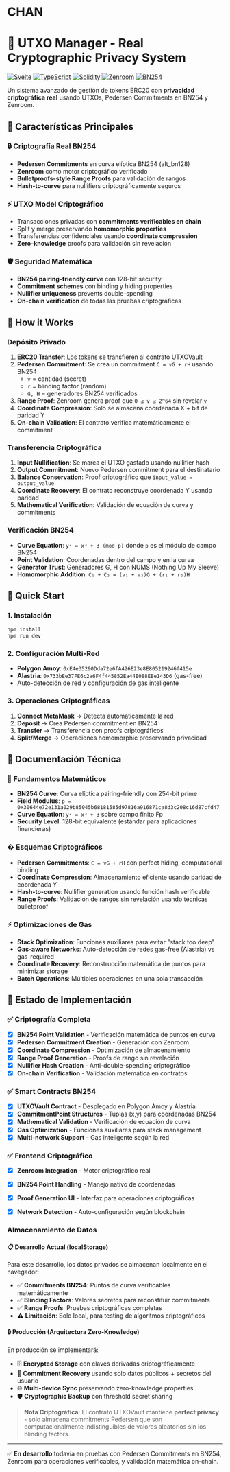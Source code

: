 #  CHAN

# 🔐 UTXO Manager - Real Cryptographic Privacy System

[![Svelte](https://img.shields.io/badge/Svelte-FF3E00?style=flat&logo=svelte&logoColor=white)](https://svelte.dev/)
[![TypeScript](https://img.shields.io/badge/TypeScript-007ACC?style=flat&logo=typescript&logoColor=white)](https://www.typescriptlang.org/)
[![Solidity](https://img.shields.io/badge/Solidity-363636?style=flat&logo=solidity&logoColor=white)](https://soliditylang.org/)
[![Zenroom](https://img.shields.io/badge/Zenroom-8B5CF6?style=flat&logoColor=white)](https://zenroom.org/)
[![BN254](https://img.shields.io/badge/BN254-FF6B35?style=flat&logoColor=white)](https://eips.ethereum.org/EIPS/eip-196)

Un sistema avanzado de gestión de tokens ERC20 con **privacidad criptográfica real** usando UTXOs, Pedersen Commitments en BN254 y Zenroom.

## 🌟 Características Principales

### 🔒 **Criptografía Real BN254**
- **Pedersen Commitments** en curva elíptica BN254 (alt_bn128)
- **Zenroom** como motor criptográfico verificado
- **Bulletproofs-style Range Proofs** para validación de rangos
- **Hash-to-curve** para nullifiers criptográficamente seguros

### ⚡ **UTXO Model Criptográfico**
- Transacciones privadas con **commitments verificables en chain**
- Split y merge preservando **homomorphic properties**
- Transferencias confidenciales usando **coordinate compression**
- **Zero-knowledge** proofs para validación sin revelación

### 🛡️ **Seguridad Matemática**
- **BN254 pairing-friendly curve** con 128-bit security
- **Commitment schemes** con binding y hiding properties
- **Nullifier uniqueness** prevents double-spending
- **On-chain verification** de todas las pruebas criptográficas

## 🔬 How it Works 

### **Depósito Privado**
1. **ERC20 Transfer**: Los tokens se transfieren al contrato UTXOVault
2. **Pedersen Commitment**: Se crea un commitment `C = vG + rH` usando BN254
   - `v` = cantidad (secret)
   - `r` = blinding factor (random)
   - `G, H` = generadores BN254 verificados
3. **Range Proof**: Zenroom genera proof que `0 ≤ v ≤ 2^64` sin revelar `v`
4. **Coordinate Compression**: Solo se almacena coordenada X + bit de paridad Y
5. **On-chain Validation**: El contrato verifica matemáticamente el commitment

### **Transferencia Criptográfica**
1. **Input Nullification**: Se marca el UTXO gastado usando nullifier hash
2. **Output Commitment**: Nuevo Pedersen commitment para el destinatario
3. **Balance Conservation**: Proof criptográfico que `input_value = output_value`
4. **Coordinate Recovery**: El contrato reconstruye coordenada Y usando paridad
5. **Mathematical Verification**: Validación de ecuación de curva y commitments

### **Verificación BN254**
- **Curve Equation**: `y² = x³ + 3 (mod p)` donde `p` es el módulo de campo BN254
- **Point Validation**: Coordenadas dentro del campo y en la curva
- **Generator Trust**: Generadores G, H con NUMS (Nothing Up My Sleeve)
- **Homomorphic Addition**: `C₁ + C₂ = (v₁ + v₂)G + (r₁ + r₂)H`

## 🚀 Quick Start

### **1. Instalación**
```bash
npm install
npm run dev
```

### **2. Configuración Multi-Red**
- **Polygon Amoy**: `0xE4e35290Dda72e6fA426E23e8E805219246f415e`
- **Alastria**: `0x733bEe37FE6c2a6F4f445852Ea44E088EBe143D6` (gas-free)
- Auto-detección de red y configuración de gas inteligente

### **3. Operaciones Criptográficas**
1. **Connect MetaMask** → Detecta automáticamente la red
2. **Deposit** → Crea Pedersen commitment en BN254
3. **Transfer** → Transferencia con proofs criptográficos
4. **Split/Merge** → Operaciones homomorphic preservando privacidad

## 📖 Documentación Técnica

### **🧮 Fundamentos Matemáticos**
- **BN254 Curve**: Curva elíptica pairing-friendly con 254-bit prime
- **Field Modulus**: `p = 0x30644e72e131a029b85045b68181585d97816a916871ca8d3c208c16d87cfd47`
- **Curve Equation**: `y² = x³ + 3` sobre campo finito Fp
- **Security Level**: 128-bit equivalente (estándar para aplicaciones financieras)

### **� Esquemas Criptográficos**
- **Pedersen Commitments**: `C = vG + rH` con perfect hiding, computational binding
- **Coordinate Compression**: Almacenamiento eficiente usando paridad de coordenada Y
- **Hash-to-curve**: Nullifier generation usando función hash verificable
- **Range Proofs**: Validación de rangos sin revelación usando técnicas bulletproof

### **⚡ Optimizaciones de Gas**
- **Stack Optimization**: Funciones auxiliares para evitar "stack too deep"
- **Gas-aware Networks**: Auto-detección de redes gas-free (Alastria) vs gas-required
- **Coordinate Recovery**: Reconstrucción matemática de puntos para minimizar storage
- **Batch Operations**: Múltiples operaciones en una sola transacción

## 🔄 Estado de Implementación

### ✅ **Criptografía Completa**
- [x] **BN254 Point Validation** - Verificación matemática de puntos en curva
- [x] **Pedersen Commitment Creation** - Generación con Zenroom
- [x] **Coordinate Compression** - Optimización de almacenamiento
- [x] **Range Proof Generation** - Proofs de rango sin revelación
- [x] **Nullifier Hash Creation** - Anti-double-spending criptográfico
- [x] **On-chain Verification** - Validación matemática en contratos

### ✅ **Smart Contracts BN254**
- [x] **UTXOVault Contract** - Desplegado en Polygon Amoy y Alastria
- [x] **CommitmentPoint Structures** - Tuplas (x,y) para coordenadas BN254
- [x] **Mathematical Validation** - Verificación de ecuación de curva
- [x] **Gas Optimization** - Funciones auxiliares para stack management
- [x] **Multi-network Support** - Gas inteligente según la red

### ✅ **Frontend Criptográfico**
- [x] **Zenroom Integration** - Motor criptográfico real
- [x] **BN254 Point Handling** - Manejo nativo de coordenadas
- [x] **Proof Generation UI** - Interfaz para operaciones criptográficas
- [x] **Network Detection** - Auto-configuración según blockchain


###  **Almacenamiento de Datos**

#### 📋 **Desarrollo Actual (localStorage)**
Para este desarrollo, los datos privados se almacenan localmente en el navegador:
- ✅ **Commitments BN254**: Puntos de curva verificables matemáticamente
- ✅ **Blinding Factors**: Valores secretos para reconstituir commitments
- ✅ **Range Proofs**: Pruebas criptográficas completas
- ⚠️ **Limitación**: Solo local, para testing de algoritmos criptográficos

#### 🔒 **Producción (Arquitectura Zero-Knowledge)**
En producción se implementará:
- 🗄️ **Encrypted Storage** con claves derivadas criptográficamente
- 🔐 **Commitment Recovery** usando solo datos públicos + secretos del usuario
- 🌐 **Multi-device Sync** preservando zero-knowledge properties
- 🛡️ **Cryptographic Backup** con threshold secret sharing

> **Nota Criptográfica**: El contrato UTXOVault mantiene **perfect privacy** - solo almacena commitments Pedersen que son computacionalmente indistinguibles de valores aleatorios sin los blinding factors.

---

✅ **En desarrollo** todavía en pruebas con Pedersen Commitments en BN254, Zenroom para operaciones verificables, y validación matemática on-chain. 